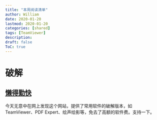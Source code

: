 ```yaml
---
title: "本周阅读清单"
author: William
date: 2020-01-20
lastmod: 2020-01-20
categories: [shared]
tags: [TeamViewer]
description: 
draft: false
ToC: true
---
```


# 破解

## [懒得勤快](https://masuit.com/)

今天无意中在网上发现这个网站，提供了常用软件的破解版本，如 TeamViewer、PDF Expert、绘声绘影等，免去了高额的软件费。支持一下。